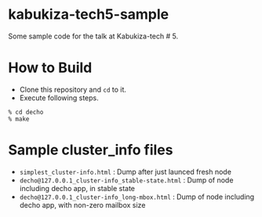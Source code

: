 kabukiza-tech5-sample
=====================

Some sample code for the talk at Kabukiza-tech # 5.

How to Build
============

- Clone this repository and `cd` to it.
- Execute following steps.

```
% cd decho
% make
```

Sample cluster_info files
=========================

- `simplest_cluster-info.html` : Dump after just launced fresh node
- `decho@127.0.0.1_cluster-info_stable-state.html` :
  Dump of node including decho app, in stable state
- `decho@127.0.0.1_cluster-info_long-mbox.html` :
  Dump of node including decho app, with non-zero mailbox size
